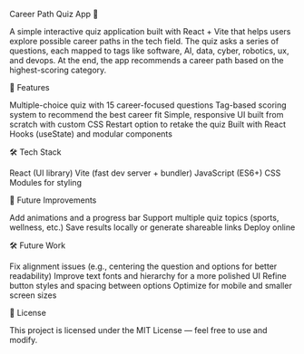 Career Path Quiz App 🎯

A simple interactive quiz application built with React + Vite that helps users explore possible career paths in the tech field.
The quiz asks a series of questions, each mapped to tags like software, AI, data, cyber, robotics, ux, and devops.
At the end, the app recommends a career path based on the highest-scoring category.

🚀 Features

Multiple-choice quiz with 15 career-focused questions
Tag-based scoring system to recommend the best career fit
Simple, responsive UI built from scratch with custom CSS
Restart option to retake the quiz
Built with React Hooks (useState) and modular components

🛠️ Tech Stack

React (UI library)
Vite (fast dev server + bundler)
JavaScript (ES6+)
CSS Modules for styling

🔮 Future Improvements

Add animations and a progress bar
Support multiple quiz topics (sports, wellness, etc.)
Save results locally or generate shareable links
Deploy online

🛠️ Future Work

Fix alignment issues (e.g., centering the question and options for better readability)
Improve text fonts and hierarchy for a more polished UI
Refine button styles and spacing between options
Optimize for mobile and smaller screen sizes

📜 License

This project is licensed under the MIT License — feel free to use and modify.
